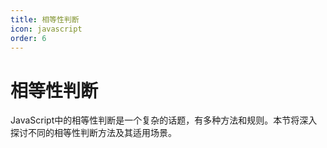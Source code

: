 ```yaml
---
title: 相等性判断
icon: javascript
order: 6
---
```


# 相等性判断

JavaScript中的相等性判断是一个复杂的话题，有多种方法和规则。本节将深入探讨不同的相等性判断方法及其适用场景。

